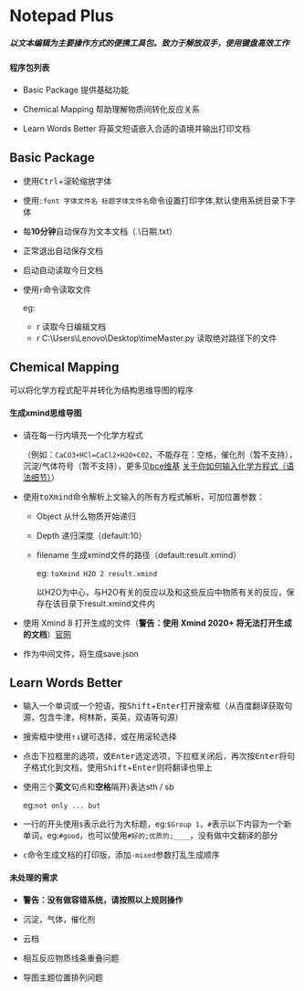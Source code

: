 # Notepad Plus

##### 以文本编辑为主要操作方式的便携工具包。致力于解放双手，使用键盘高效工作

#### 程序包列表

- Basic Package 提供基础功能

- Chemical Mapping 帮助理解物质间转化反应关系
- Learn Words Better 将英文短语嵌入合适的语境并输出打印文档

## Basic Package

- 使用<kbd>Ctrl</kbd>+<kbd>滚轮</kbd>缩放字体

- 使用`:font 字体文件名 标题字体文件名`命令设置打印字体,默认使用系统目录下字体

- 每**10分钟**自动保存为文本文档（.\日期.txt）

- 正常退出自动保存文档

- 启动自动读取今日文档

- 使用`r`命令读取文件

  eg:

  - r 读取今日编辑文档
  - r C:\Users\Lenovo\Desktop\timeMaster.py 读取绝对路径下的文件

## Chemical Mapping

可以将化学方程式配平并转化为结构思维导图的程序

#### 生成xmind思维导图

- 请在每一行内填充一个化学方程式

  （例如：`CaCO3+HCl=CaCl2+H2O+CO2`，不能存在：空格，催化剂（暂不支持），沉淀/气体符号（暂不支持），更多见[bce维基](https://github.com/bce-toolkit/bce/wiki) [关于你如何输入化学方程式（语法细节）](https://github.com/bce-toolkit/bce/wiki/Syntax)）

- 使用<kbd>toXmind</kbd>命令解析上文输入的所有方程式解析，可加位置参数：

  - Object 从什么物质开始递归

  - Depth 递归深度（default:10）

  - filename 生成xmind文件的路径（default:result.xmind）

    eg: `toXmind H2O 2 result.xmind`

    以H2O为中心，与H2O有关的反应以及和这些反应中物质有关的反应，保存在该目录下result.xmind文件内

- 使用 Xmind 8 打开生成的文件（**警告：使用 Xmind 2020+ 将无法打开生成的文档**）[官网](https://www.xmind.cn/xmind8-pro/)
- 作为中间文件，将生成save.json

## Learn Words Better

- 输入一个单词或一个短语，按<kbd>Shift</kbd>+<kbd>Enter</kbd>打开搜索框（从百度翻译获取句源，包含牛津，柯林斯，英英，双语等句源）

- 搜索框中使用<kbd>↑↓</kbd>键可选择，或在用<kbd>滚轮</kbd>选择

- 点击下拉框里的选项，或<kbd>Enter</kbd>选定选项，下拉框关闭后，再次按<kbd>Enter</kbd>将句子格式化到文档，使用<kbd>Shift</kbd>+<kbd>Enter</kbd>则将翻译也带上

- 使用三个**英文**句点和**空格**隔开)表达sth / sb

  eg:`not only ... but`

- 一行的开头使用`$`表示此行为大标题，eg:`$Group 1`，`#`表示以下内容为一个新单词，eg:`#good`，也可以使用`#好的;优质的;____`，没有做中文翻译的部分

- `c`命令生成文档的打印版，添加`-mixed`参数打乱生成顺序

#### 未处理的需求

- **警告：没有做容错系统，请按照以上规则操作**

- 沉淀，气体，催化剂
- 云档
- 相互反应物质线条重叠问题
- 导图主题位置排列问题
